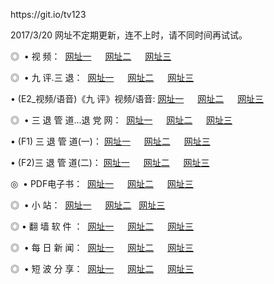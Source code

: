 <p>https://git.io/tv123<p>2017/3/20 网址不定期更新，连不上时，请不同时间再试试。
<p>◎   • 视 频： 
<a href="http://c.tienve.org/tv/" target="_blank">网址一</a> 　 
<a href="http://c.tienve.org/9018.html" target="_blank">网址二</a> 　 
<a href="http://c.tienve.org/9449.html" target="_blank">网址三</a></p>
<p>◎   • 九 评.三 退：  
<a href="http://c.tienve.org/tt/" target="_blank">网址一</a> 　 
<a href="http://c.tienve.org/v2/" target="_blank">网址二</a> 　 
<a href="http://c.tienve.org/t/" target="_blank">网址三</a> 　</p>
<p>  • (E2_视频/语音)《九 评》视频/语音: 
<a href="http://c.tienve.org/7738.html" target="_blank">网址一</a> 　 
<a href="http://c.tienve.org/7614.html" target="_blank">网址二</a> 　 
<a href="http://c.tienve.org/7633.html" target="_blank">网址三</a></p>
<p>◎   • 三 退 管 道...退 党 网：  
<a href="http://c.tienve.org/go/8/" target="_blank">网址一</a> 　 
<a href="http://c.tienve.org/go/8/" target="_blank">网址二</a> 　 
<a href="http://c.tienve.org/go/8/" target="_blank">网址三</a></p>
<p>  • (F1) 三 退 管 道(一)： 
<a href="http://c.tienve.org/dd/" target="_blank">网址一</a> 　 
<a href="http://c.tienve.org/dd/" target="_blank">网址二</a> 　 
<a href="http://c.tienve.org/dd/" target="_blank">网址三</a></p>
<p>  • (F2)三 退 管 道(二)： 
<a href="http://c.tienve.org/d/" target="_blank">网址一</a> 　 
<a href="http://c.tienve.org/d/" target="_blank">网址二</a> 　 
<a href="http://c.tienve.org/d/" target="_blank">网址三</a></p>
<p>◎   • PDF电子书：  
<a href="http://c.tienve.org/p/" target="_blank">网址一</a> 　 
<a href="http://c.tienve.org/p/" target="_blank">网址二</a> 　 
<a href="http://c.tienve.org/p/" target="_blank">网址三</a></p>
<p>◎ </span>  •  小 站：  
<a href="http://c.tienve.org/" target="_blank">网址一</a> 　 
<a href="http://c.tienve.org/" target="_blank">网址二</a>   
<a href="http://c.tienve.org/" target="_blank">网址三</a></p>
<p>◎  • 翻 墙 软 件 ：  
<a href="http://c.tienve.org/ff/" target="_blank">网址一</a> 　 
<a href="http://c.tienve.org/ff/" target="_blank">网址二</a> 　 
<a href="http://c.tienve.org/ff/" target="_blank">网址三</a></p>
<p>◎ </span>  • 每 日 新 闻：  
<a href="http://c.tienve.org/day/" target="_blank">网址一</a> 　 
<a href="http://c.tienve.org/day/" target="_blank">网址二</a> 　 
<a href="http://c.tienve.org/day/" target="_blank">网址三</a></p>
<p>◎ </span>  • 短 波 分 享：  
<a href="http://c.tienve.org/h/" target="_blank">网址一</a> 　 
<a href="http://c.tienve.org/h/" target="_blank">网址二</a> 　 
<a href="http://c.tienve.org/h/" target="_blank">网址三</a></p>
